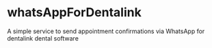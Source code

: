 # whatsAppForDentalink
A simple service to send appointment confirmations via WhatsApp for dentalink dental software

